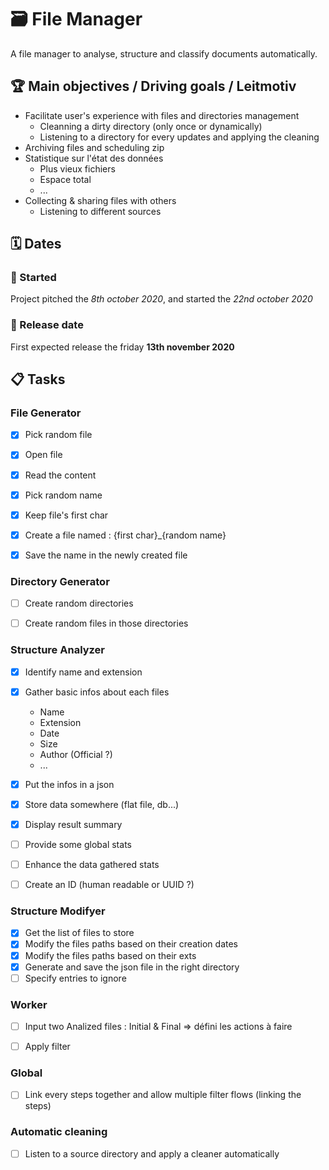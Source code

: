 # :card_file_box: File Manager 

A file manager to analyse, structure and classify documents automatically.


## :trophy: Main objectives / Driving goals / Leitmotiv

- Facilitate user's experience with files and directories management
	- Cleanning a dirty directory (only once or dynamically)
	- Listening to a directory for every updates and applying the cleaning
- Archiving files and scheduling zip
- Statistique sur l'état des données 
	- Plus vieux fichiers
	- Espace total 
	- ... 
- Collecting & sharing files with others 
	- Listening to different sources


## :spiral_calendar: Dates

### :rocket: Started 
Project pitched the _8th october 2020_, and started the _22nd october 2020_

### :dart: Release date 
First expected release the friday **13th november 2020** 


## :clipboard: Tasks

### File Generator

- [x] Pick random file
- [x] Open file 
- [x] Read the content 
- [x] Pick random name
- [x] Keep file's first char 
- [x] Create a file named : {first char}_{random name} 
- [x] Save the name in the newly created file 


### Directory Generator

- [ ] Create random directories
- [ ] Create random files in those directories


### Structure Analyzer

- [x] Identify name and extension
- [x] Gather basic infos about each files
	- Name
	- Extension 
	- Date 
	- Size
	- Author (Official ?)
	- ...
- [x] Put the infos in a json  
- [x] Store data somewhere (flat file, db...)
- [x] Display result summary
- [ ] Provide some global stats
- [ ] Enhance the data gathered stats
- [ ] Create an ID (human readable or UUID ?)


### Structure Modifyer

- [x] Get the list of files to store
- [x] Modify the files paths based on their creation dates
- [x] Modify the files paths based on their exts
- [x] Generate and save the json file in the right directory
- [ ] Specify entries to ignore

### Worker

- [ ] Input two Analized files : Initial & Final => défini les actions à faire
- [ ] Apply filter 


### Global 

- [ ] Link every steps together and allow multiple filter flows (linking the steps) 

### Automatic cleaning 

- [ ] Listen to a source directory and apply a cleaner automatically 